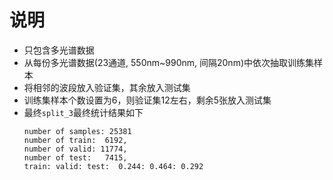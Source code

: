 # 说明
- 只包含多光谱数据
- 从每份多光谱数据(23通道, 550nm~990nm, 间隔20nm)中依次抽取训练集样本
- 将相邻的波段放入验证集，其余放入测试集
- 训练集样本个数设置为6，则验证集12左右，剩余5张放入测试集
- 最终`split_3`最终统计结果如下
    ```
    number of samples: 25381
    number of train:  6192, 
    number of valid: 11774, 
    number of test:   7415, 
    train: valid: test:  0.244: 0.464: 0.292
    ```
